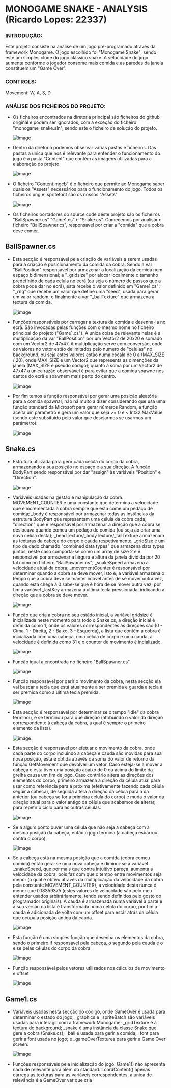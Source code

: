 # MONOGAME SNAKE - ANALYSIS (Ricardo Lopes: 22337)

### INTRODUÇÃO:
Este projeto consiste na análise de um jogo pré-programado através da framework Monogame. O jogo escolhido foi "Monogame Snake"; sendo este um simples clone do jogo clássico snake. A     velocidade do jogo aumenta conforme o jogador consome mais comida e as paredes da janela constituem um "Game Over".


### CONTROLS:
Movement: W, A, S, D


### ANÁLISE DOS FICHEIROS DO PROJETO:
- Os ficheiros encontrados na diretoria principal são ficheiros do github original e podem ser ignorados, com a exceção do ficheiro "monogame\_snake.sln", sendo este o ficheiro de solução do projeto.

  ![image](https://github.com/initializedentity/Monogame-Analysis/assets/167578514/bbeab16e-a819-45b7-a274-7139fb8b4c31)


- Dentro da diretoria podemos observar várias pastas e ficheiros. Das pastas a unica que nos é relevante para entender o funcionamento do jogo é a pasta "Content" que contém as imagens utilizadas para a elaboração do projeto.

  ![image](https://github.com/initializedentity/Monogame-Analysis/assets/167578514/a05b11ae-2c7c-4ccc-8c12-ec4019f919c1)


- O ficheiro "Content.mgcb" é o ficheiro que permite ao Monogame saber quais os "Assets" necessários para o funcionamento do jogo. Todos os ficheiros png e .spritefont são os nossos "Assets".

  ![image](https://github.com/initializedentity/Monogame-Analysis/assets/167578514/ddf84c86-56c7-4c4d-9e1c-61721e7f21f4)


- Os ficheiros portadores do source code deste projeto são os ficheiros "BallSpawner.cs" "Game1.cs" e "Snake.cs". Comecemos por analisár o ficheiro "BallSpawner.cs", responsável por criar a "comida" que a cobra deve comer.

## BallSpawner.cs
- Esta secção é responsável pela criação de variáveis a serem usadas para a criação e posicionamento da comida da cobra. Sendo a var "BallPosition" responsável por armazenar a localização da comida num espaço bidimensional; a "\_gridsize" por alocar localmente o tamanho predefinido de cada celula no ecrã (ou seja o número de passos que a cobra pode dar no ecrã), esta recebe o valor definido em "Game1.cs"; "\_rng" que recebe um valor que define uma "seed", usada para gerar um valor random; e finalmente a var "\_ballTexture" que armazena a textura da comida.

  ![image](https://github.com/initializedentity/Monogame-Analysis/assets/167578514/c819af63-5396-440c-852a-54d44b951262)


- Funções responsáveis por carregar a textura da comida e desenha-la no ecrã. São invocadas pelas funções com o mesmo nome no ficheiro principal do projeto ("Game1.cs"). A unica coisa de relevante nelas é a multiplicação da var "BallPosition" por um Vector2 de 20x20 e somado com um Vector2 de 47x47. A multiplicação serve com conversão, onde os valores no vetor estão delimitados pelo numero de "celulas" no background, ou seja estes valores estão numa escala de 0 a (MAX\_SIZE / 20), onde MAX\_SIZE é um Vector2 que representa as dimenções da janela (MAX\_SIZE é pseudo código); quanto á soma por um Vector2 de 47x47 a unica razão observável é para evitar que a comida spawne nos cantos do ecrã e spawnem mais perto do centro.

  ![image](https://github.com/initializedentity/Monogame-Analysis/assets/167578514/cb88190d-527b-43ea-965c-3e4ef996de88)


- Por fim temos a função responsável por gerar uma posição aleatória para a comida spawnar, não há muito a dizer considerando que usa uma função standard da Microsoft para gerar números Random, a função aceita um parametro e         gera um valor que seja >= 0 e < Int32.MaxValue (sendo este subsituido pelo valor que desejarmos se usarmos um parámetro).

  ![image](https://github.com/initializedentity/Monogame-Analysis/assets/167578514/2e4a5c3f-8637-46d7-93f7-8cba45424faf)


## Snake.cs
- Estrutura utilizada para gerir cada celula do corpo da cobra, armazenando a sua posição no espaço e a sua direção. A função BodyPart sendo responsável por dar "assign" às variáveis "Position" e "Direction".

  ![image](https://github.com/initializedentity/Monogame-Analysis/assets/167578514/3ec5ebca-3581-4f04-b34f-65c7f64eb896)


- Variáveis usadas na gestão e manipulação da cobra. MOVEMENT\_COUNTER é uma constante que determina a velocidade que é incrementada à cobra sempre que esta come um pedaço de comida; \_body é responsável por armazenar todas as instâncias da estrutura BodyPart que representam uma célula da cobra cada; "direction" que é responsável por armazenar a direção que a cobra se deslocava quando comeu um pedaço de comida (ou seja ao criar uma nova celula desta); \_headTexture/\_bodyTexture/\_tailTexture armazenam as texturas da cabeça do corpo e cauda respetivamente; \_gridSize é um tipo de dado chamado "combined data types" que armazena data types juntos, neste caso comporta-se como um array de size 2 e é responsável por armazenar a largura e altura da janela dividida por 20 tal como no ficheiro "BallSpwaner.cs"; \_snakeSpeed armazena a velocidade atual da cobra; \_movementCounter é responsável por determinar quando a cobra se deve mover, isto é, a variável armazena o tempo que a cobra deve se manter imóvel antes de se mover outra vez, quando esta chega a 0 sabe-se que é hora de se mover outra vez; por fim a variável \_lastKey armazena a ultima tecla pressionada, indicando a direção que a cobra se deve mover.

  ![image](https://github.com/initializedentity/Monogame-Analysis/assets/167578514/42916a4b-0b55-46d4-a2ca-982e5812f697)


- Função que cria a cobra no seu estádo inicial, a variável gridsize é inicializada neste momento para todo o Snake.cs, a direção inicial é definida como 1, onde os valores correspondentes às direções são (0 - Cima, 1 - Direita, 2 - Baixo, 3 - Esquerda), a lista que contém a cobra é inicializada com uma cabeça, uma celula de corpo e uma cauda, a velocidade é definida como 31 e o counter de movimento é incializado.

  ![image](https://github.com/initializedentity/Monogame-Analysis/assets/167578514/57c2f183-a657-49be-ac15-18098d072603)


- Função igual à encontrada no ficheiro "BallSpawner.cs".

  ![image](https://github.com/initializedentity/Monogame-Analysis/assets/167578514/c23e044b-3c16-4e7c-8ba1-ada08eed3f80)


- Função responsável por gerir o movimento da cobra, nesta secção ela vai buscar a tecla que está atualmente a ser premida e guarda a tecla a ser premida como a ultima tecla premida.

  ![image](https://github.com/initializedentity/Monogame-Analysis/assets/167578514/57b23b25-ed90-4075-a3a9-7051ac457ed2)


- Esta secção é responsável por determinar se o tempo "idle" da cobra terminou, e se terminou para que direção (atribuindo o valor da direção correspondente à cabeça da cobra, a qual é sempre o primeiro elemento da lista).

  ![image](https://github.com/initializedentity/Monogame-Analysis/assets/167578514/12e671bc-224b-470d-9f17-ee267da1150e)


- Esta secção é responsável por efetuar o movimento da cobra, onde cada parte do corpo incluindo a cabeça e cauda são movidas para sua nova posição, esta é obtida através da soma do valor de retorno da função GetMovement que devolver um vetor. Caso esteja-se a mover a cabeça e esta tiver uma posição abaixo de 0 ou acima do limite da grelha causa um fim de jogo. Caso contrário altera as direções dos elementos do corpo, primeiro armazena a direção da célula atual para usar como referência para a próxima (efetivamente fazendo cada célula seguir a cabeça), de seguida altera a direção da célula para a da anterior (ou cabeça se for a primeira célula do corpo) e muda o valor da direção atual para o valor antigo da célula que acabamos de alterar, para repetir o ciclo para as outras células.

  ![image](https://github.com/initializedentity/Monogame-Analysis/assets/167578514/adaacc78-c9d4-4211-bd78-b9d81542fbf2)


- Se a algum ponto ouver uma célula que não seja a cabeça com a mesma posição da cabeça, então o jogo termina (a cabeça esbarrou contra o corpo).

  ![image](https://github.com/initializedentity/Monogame-Analysis/assets/167578514/f91934f5-5f0f-40f0-a783-66311f89c2ff)


- Se a cabeça está na mesma posição que a comida (cobra comeu comida) então gera-se uma nova cabeça e diminui-se a variável \_snakeSpeed, que por mais que contra intuitivo pareça, aumenta a velocidade da cobra, pois faz com que o tempo entre movimentos seja menor (o qual é obtivo através da multiplicação da velocidade da cobra pela constante MOVEMENT\_COUNTER), a velocidade desta nunca é menor que 0.18359375 (estes valores de velocidade são pelo meu entender usados arbitráriamente, tendo sendo definidos pelo gosto do programador originais). A cauda é armazenada numa váriável à parte e a sua versão na lista é transformada numa celula do corpo, por fim a cauda é adicionada de volta com um offset para estár atrás da célula que ocupa a posição antiga da cauda.


  ![image](https://github.com/initializedentity/Monogame-Analysis/assets/167578514/e3b4f032-725f-4a0c-940b-abd10babf5ac)


- Esta função é uma simples função que desenha os elementos da cobra, sendo o primeiro if responsável pela cabeça, o segundo pela cauda e o else pelas células do corpo da cobra.

  ![image](https://github.com/initializedentity/Monogame-Analysis/assets/167578514/060cea25-a936-4e92-840e-0f2dbb83d51d)


- Função responsável pelos vetores utilizados nos cálculos de movimento e offset

  ![image](https://github.com/initializedentity/Monogame-Analysis/assets/167578514/a3f9672c-c1e5-45e4-9d09-c09d1df1ce1d)


## Game1.cs

- Váriáveis usadas nesta secção do código, onde GameOver é usada para determinar o estado do jogo; \_graphics e \_spriteBatch são variáveis usadas para interagir com a framework Monogame; \_gridTexture é a textura do background; \_snake é uma instância da classe Snake que gere a cobra (Snake.cs); \_ball é usada para gerir a comida; _font para gerir a font usada no jogo; e _gameOverTextures para gerir a Game Over screen.

  ![image](https://github.com/initializedentity/Monogame-Analysis/assets/167578514/4b4ab45b-ace5-4b81-80c0-c5536a757967)

- Funções responsáveis pela inicialização do jogo. Game1() não apresenta nada de relevante para além do standard. LoardContent() apenas carrega as texturas para as variáveis correspondentes, a unica de relevância é a GameOver var que cria 
